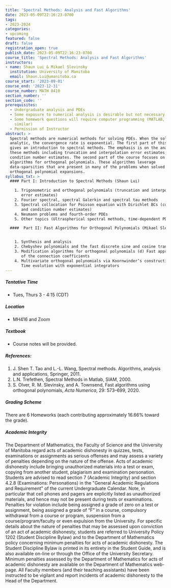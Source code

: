 ```yaml
---
title: 'Spectral Methods: Analysis and Fast Algorithms'
date: 2023-05-09T22:16:23-0700
tags:
- 2023-2024
categories:
- upcoming
featured: false
draft: false
registration_open: true
publish_date: 2023-05-09T22:16:23-0700
course_title: 'Spectral Methods: Analysis and Fast Algorithms'
instructors:
- name: Shaun Lui & Mikael Slevinsky
  institution: University of Manitoba
  email: Shaun.Lui@umanitoba.ca
course_start: '2023-09-01'
course_end: '2023-12-31'
course_number: MATH 8410
section_number: ''
section_code: ''
prerequisites:
  - Undergraduate analysis and PDEs
  - Some exposure to numerical analysis is desirable but not necessary
  - Some homework questions will require computer programming (MATLAB, Julia or
    similar)
  - Permission of Instructor
abstract: >
  Spectral methods are numerical methods for solving PDEs. When the solution is
  analytic, the convergence rate is exponential. The first part of this course
  gives an introduction to spectral methods. The emphasis is on the analysis of
  these methods including truncation and interpolation error estimates, and
  condition number estimates. The second part of the course focuses on fast
  algorithms for orthogonal polynomials. These algorithms leverage
  data-sparsities that are present in many of the problems when solved by
  orthogonal polynomial expansions.
syllabus_txt: >
  #### Part I: Introduction to Spectral Methods (Shaun Lui)

    1. Trigonometric and orthogonal polynomials (truncation and interpolation
       error estimates)
    2. Fourier spectral, spectral Galerkin and spectral tau methods
    3. Spectral collocation for Poisson equation with Dirichlet BCs (convergence
       and condition number estimates)
    4. Neumann problems and fourth-order PDEs
    5. Other topics (Ultraspherical spectral methods, time-dependent PDEs)

  ####  Part II: Fast Algorithms for Orthogonal Polynomials (Mikael Slevinsky)


    1. Synthesis and analysis
    2. Chebyshev polynomials and the fast discrete sine and cosine transforms
    3. Modification algorithms for orthogonal polynomials (d) Fast approximation
       of the connection coefficients
    4. Multivariate orthogonal polynomials via Koornwinder’s construction (f)
       Time evolution with exponential integrators
---
```

##### Tentative Time
  * Tues, Thurs 3 - 4:15 (CDT)
##### Location
  * MH416 and Zoom
##### Textbook
  * Course notes will be provided.
##### References:
1. J. Shen T. Tao and L.-L. Wang, Spectral methods. Algorithms, analysis and
   applications, Springer, 2011.
2. L.N. Trefethen, Spectral Methods in Matlab, SIAM, 2000.
3. S. Olver, R. M. Slevinsky, and A. Townsend, Fast algorithms using orthogonal
   polynomials, _Acta Numerica_, 29: 573–699, 2020.

##### Grading Scheme
There are 6 Homeworks (each contributing approximately 16.66% toward the grade).

##### Academic Integrity
The Department of Mathematics, the Faculty of Science and the University of
Manitoba regard acts of academic dishonesty in quizzes, tests, examinations or
assignments as serious offenses and may assess a variety of penalties depending
on the nature of the offense. Acts of academic dishonesty include bringing
unauthorized materials into a test or exam, copying from another student,
plagiarism and examination personation. Students are advised to read section 7
(Academic Integrity) and section 4.2.8 (Examinations: Personations) in the
"General Academic Regulations and Requirement" of the current Undergraduate
Calendar. Note, in particular that cell phones and pagers are explicitly
listed as unauthorized materials, and hence may not be present during tests or
examinations. Penalties for violation include being assigned a grade of zero on
a test or assignment, being assigned a grade of “F” in a course, compulsory
withdrawal from a course or program, suspension from a course/program/faculty or
even expulsion from the University. For specific details about the nature of
penalties that may be assessed upon conviction of an act of academic dishonesty,
students are referred to University Policy 1202 (Student Discipline Bylaw) and
to the Department of Mathematics policy concerning minimum penalties for acts of
academic dishonesty. The Student Discipline Bylaw is printed in its entirety in
the Student Guide, and is also available on-line or through the Office of the
University Secretary. Minimum penalties assessed by the Department of
Mathematics for acts of academic dishonesty are available on the Department of
Mathematics web-page. All Faculty members (and their teaching assistants) have
been instructed to be vigilant and report incidents of academic dishonesty to
the Head of the Department.
